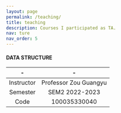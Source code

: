```yaml
---
layout: page
permalink: /teaching/
title: teaching
description: Courses I participated as TA.
nav: ture
nav_order: 5
---
```


#### DATA STRUCTURE

|-|-|
|:---:|:---:|
|Instructor|Professor Zou Guangyu|
|Semester|SEM2 2022-2023|
|Code|100035330040|
